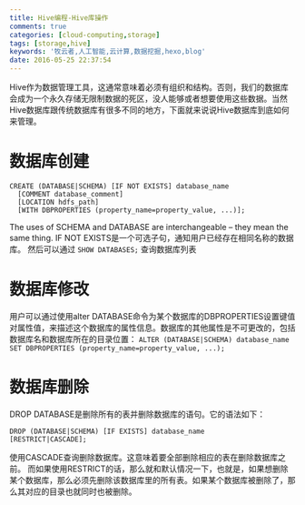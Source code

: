 ```yaml
---
title: Hive编程-Hive库操作
comments: true
categories: [cloud-computing,storage]
tags: [storage,hive]
keywords: '牧云者,人工智能,云计算,数据挖掘,hexo,blog'
date: 2016-05-25 22:37:54
---
```

Hive作为数据管理工具，这通常意味着必须有组织和结构。否则，我们的数据库会成为一个永久存储无限制数据的死区，没人能够或者想要使用这些数据。当然Hive数据库跟传统数据库有很多不同的地方，下面就来说说Hive数据库到底如何来管理。
<!--more-->
# 数据库创建
```
CREATE (DATABASE|SCHEMA) [IF NOT EXISTS] database_name
  [COMMENT database_comment]
  [LOCATION hdfs_path]
  [WITH DBPROPERTIES (property_name=property_value, ...)];
```
The uses of SCHEMA and DATABASE are interchangeable – they mean the same thing.
IF NOT EXISTS是一个可选子句，通知用户已经存在相同名称的数据库。
然后可以通过
`SHOW DATABASES;`
查询数据库列表
# 数据库修改
用户可以通过使用alter DATABASE命令为某个数据库的DBPROPERTIES设置键值对属性值，来描述这个数据库的属性信息。数据库的其他属性是不可更改的，包括数据库名和数据库所在的目录位置：
`ALTER (DATABASE|SCHEMA) database_name SET DBPROPERTIES (property_name=property_value, ...);`
# 数据库删除
DROP DATABASE是删除所有的表并删除数据库的语句。它的语法如下：
```
DROP (DATABASE|SCHEMA) [IF EXISTS] database_name
[RESTRICT|CASCADE];
```
使用CASCADE查询删除数据库。这意味着要全部删除相应的表在删除数据库之前。
而如果使用RESTRICT的话，那么就和默认情况一下，也就是，如果想删除某个数据库，那么必须先删除该数据库里的所有表。如果某个数据库被删除了，那么其对应的目录也就同时也被删除。
